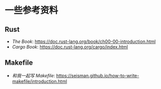 # 一些参考资料

## Rust

- _The Book_: https://doc.rust-lang.org/book/ch00-00-introduction.html
- _Cargo Book_: https://doc.rust-lang.org/cargo/index.html

## Makefile

- _和我一起写 Makefile_: https://seisman.github.io/how-to-write-makefile/introduction.html
